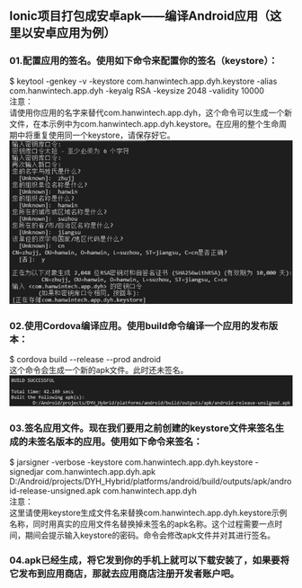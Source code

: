 ## Ionic项目打包成安卓apk——编译Android应用（这里以安卓应用为例）
### 01.配置应用的签名。使用如下命令来配置你的签名（keystore）：
$ keytool -genkey -v -keystore com.hanwintech.app.dyh.keystore -alias com.hanwintech.app.dyh -keyalg RSA -keysize 2048 -validity 10000  
注意：  
请使用你应用的名字来替代com.hanwintech.app.dyh，这个命令可以生成一个新文件，在本示例中为com.hanwintech.app.dyh.keystore。在应用的整个生命周期中将重复使用同一个keystore，请保存好它。
![Image of Yaktocat](picture1.png)
### 02.使用Cordova编译应用。使用build命令编译一个应用的发布版本：
$ cordova build --release --prod android  
这个命令会生成一个新的apk文件。此时还未签名。
![Image of Yaktocat](picture3.png)
### 03.签名应用文件。现在我们要用之前创建的keystore文件来签名生成的未签名版本的应用。使用如下命令来签名：
$ jarsigner -verbose -keystore com.hanwintech.app.dyh.keystore -signedjar com.hanwintech.app.dyh.apk D:/Android/projects/DYH_Hybrid/platforms/android/build/outputs/apk/android-release-unsigned.apk com.hanwintech.app.dyh  
注意：  
这里请使用keystore生成文件名来替换com.hanwintech.app.dyh.keystore示例名称，同时用真实的应用文件名替换掉未签名的apk名称。这个过程需要一点时间，期间会提示输入keystore的密码。命令会修改apk文件并对其进行签名。
### 04.apk已经生成，将它发到你的手机上就可以下载安装了，如果要将它发布到应用商店，那就去应用商店注册开发者账户吧。 
